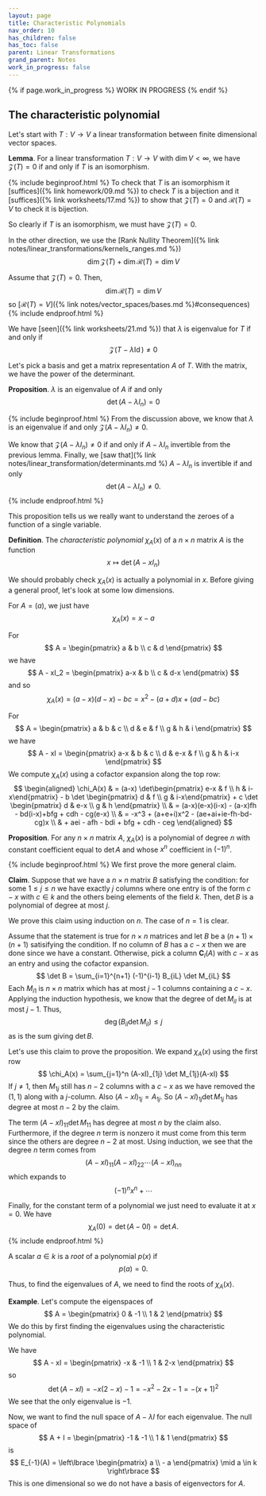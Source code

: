 ```yaml
---
layout: page
title: Characteristic Polynomials
nav_order: 10
has_children: false
has_toc: false
parent: Linear Transformations
grand_parent: Notes
work_in_progress: false 
---
```


{% if page.work_in_progress %}
    WORK IN PROGRESS
{% endif %}

## The characteristic polynomial 

Let's start with $T: V \to V$ a linear transformation 
between finite dimensional vector spaces. 

**Lemma**. For a linear transformation $T : V \to V$ 
with $\dim V < \infty$, we have $\mathcal Z(T) = 0$
if and only if $T$ is an isomorphism. 

{% include beginproof.html %}
To check that $T$ is an isomorphism it 
[suffices]({% link homework/09.md %}) to check $T$ 
is a bijection and it [suffices]({% link worksheets/17.md %})
to show that $\mathcal Z(T) = 0$ and $\mathcal R(T) = V$ to 
check it is bijection. 

So clearly if $T$ is an isomorphism, we must have $\mathcal Z(T) = 0$. 

In the other direction, we use the 
[Rank Nullity Theorem]({% link notes/linear_transformations/kernels_ranges.md %})
$$
    \dim \mathcal Z(T) + \dim \mathcal R(T) = \dim V
$$

Assume that $\mathcal Z(T) = 0$. Then, 
$$
    \dim \mathcal R(T) = \dim V
$$
so [$\mathcal R(T) = V$]({% link notes/vector_spaces/bases.md %}#consequences)
{% include endproof.html %}

We have [seen]({% link worksheets/21.md %}) that 
$\lambda$ is eigenvalue for $T$ if and only if 
$$
    \mathcal Z(T - \lambda \operatorname{Id}) \neq 0
$$

Let's pick a basis and get a matrix representation $A$ of 
$T$. With the matrix, we have the power of the determinant. 

**Proposition**. $\lambda$ is an eigenvalue of $A$ if and only 
$$
    \det (A - \lambda I_n) = 0 
$$

{% include beginproof.html %}
From the discussion above, we know that $\lambda$ is an eigenvalue if 
and only $\mathcal Z(A-\lambda I_n) \neq 0$. 

We know that $\mathcal Z(A -\lambda I_n) \neq 0$ if and only if 
$A - \lambda I_n$ invertible from the previous lemma. Finally, 
we [saw that](% link notes/linear_transformation/determinants.md %) 
$A - \lambda I_n$ is invertible if and only 
$$
    \det(A - \lambda I_n) \neq 0. 
$$
{% include endproof.html %}

This proposition tells us we really want to understand the zeroes 
of a function of a single variable. 

**Definition**. The _characteristic polynomial_ $\chi_A(x)$ of a 
$n \times n$ matrix $A$ is the function 
$$
    x \mapsto \det(A - xI_n)
$$

We should probably check $\chi_A(x)$ is actually a polynomial in 
$x$. Before giving a general proof, let's look at some low dimensions. 

For $A = (a)$, we just have 
$$
    \chi_A(x) = x-a
$$

For 
$$
    A = \begin{pmatrix} 
    a & b \\
    c & d 
    \end{pmatrix}
$$
we have 
$$
    A - xI_2 = 
    \begin{pmatrix} 
    a-x & b \\
    c & d-x 
    \end{pmatrix}
$$
and so 
$$
    \chi_A(x) = (a-x)(d-x) - bc = x^2 - (a+d)x + (ad-bc)
$$

For 
$$
    A = 
    \begin{pmatrix} 
        a & b & c \\
        d & e & f \\
        g & h & i 
    \end{pmatrix}
$$
we have 
$$
    A - xI = 
    \begin{pmatrix} 
        a-x & b & c \\
        d & e-x & f \\
        g & h & i-x 
    \end{pmatrix}
$$
We compute $\chi_A(x)$ using a cofactor expansion along the top row: 
$$
    \begin{aligned}
    \chi_A(x) & = (a-x) \det\begin{pmatrix} e-x & f \\ h & i-x\end{pmatrix} - 
    b \det \begin{pmatrix} d & f \\ g & i-x\end{pmatrix} + 
    c \det \begin{pmatrix} d & e-x \\ g & h \end{pmatrix} \\
    & = (a-x)(e-x)(i-x) - (a-x)fh - bd(i-x)+bfg + cdh - cg(e-x) \\
    & = -x^3 + (a+e+i)x^2 - (ae+ai+ie-fh-bd-cg)x \\ 
    & + aei - afh - bdi + bfg + cdh - ceg
    \end{aligned}
$$

**Proposition**. For any $n \times n$ matrix $A$, $\chi_A(x)$ is a 
polynomial of degree $n$ with constant coefficient equal to $\det A$ 
and whose $x^n$ coefficient in $(-1)^n$.  

{% include beginproof.html %}
We first prove the more general claim. 

**Claim**. Suppose that we have a $n \times n$ matrix $B$ 
satisfying the condition: for some $1 \leq j \leq n$ we 
have exactly $j$ columns where one 
entry is of the form $c-x$ with $c \in k$ and the others being 
elements of the field $k$. Then, $\det B$ is a polynomial of 
degree at most $j$. 

We prove this claim using induction on $n$. The case of $n=1$ is clear. 

Assume that the statement is true for $n \times n$ matrices and let 
$B$ be a $(n+1) \times (n+1)$ satisifying the condition. 
If no column of $B$ has a $c-x$ then we are done since we have a constant. 
Otherwise, pick a column $\mathbf{C}_l(A)$ with $c-x$ as an entry 
and using the cofactor expansion. 
$$	
	\det B = \sum_{i=1}^{n+1} (-1)^{i-1} B_{iL} \det M_{iL}
$$
Each $M_{i1}$ is $n \times n$ matrix which has at most $j-1$ columns 
containing a $c-x$. Applying the induction hypothesis, we know 
that the degree of $\det M_{il}$ is at most $j-1$. Thus, 
$$
	\operatorname{deg} (B_{il} \det M_{il}) \leq j  
$$ 
as is the sum giving $\det B$. 

Let's use this claim to prove the proposition. We expand $\chi_A(x)$ 
using the first row
$$
	\chi_A(x) = \sum_{j=1}^n (A-xI)_{1j} \det M_{1j}(A-xI)
$$
If $j \neq 1$, then $M_{1j}$ still has $n-2$ columns with a $c-x$ 
as we have removed the $(1,1)$ along with a $j$-column. Also 
$(A-xI)_{1j} = A_{1j}$. So $(A-xI)_{1j} \det M_{1j}$ has 
degree at most $n-2$ by the claim. 

The term $(A-xI)_{11} \det M_{11}$ has degree at most $n$ by 
the claim also. Furthermore, if the degree $n$ term is nonzero 
it must come from this term since the others are degree $n-2$ 
at most. Using induction, we see that the degree $n$ term comes 
from 
$$
	(A-xI)_{11}(A-xI)_{22} \cdots (A-xI)_{nn}
$$
which expands to 
$$
	(-1)^nx^n + \cdots 
$$

Finally, for the constant term of a polynomial we just need 
to evaluate it at $x=0$. We have 
$$
	\chi_A(0) = \det (A-0I) = \det A. 
$$
{% include endproof.html %}

A scalar $a \in k$ is a _root_ of a polynomial $p(x)$ if 
$$
    p(a) = 0. 
$$

Thus, to find the eigenvalues of $A$, we need to find the roots of $\chi_A(x)$. 

**Example**. Let's compute the eigenspaces of 
$$
    A = 
    \begin{pmatrix}
        0 & -1 \\
        1 & 2 
    \end{pmatrix}
$$
We do this by first finding the eigenvalues using 
the characteristic polynomial. 

We have 
$$
    A - xI = 
    \begin{pmatrix}
        -x & -1 \\
        1 & 2-x
    \end{pmatrix}
$$
so 
$$
    \det(A -xI) = -x(2-x)-1 = -x^2 - 2x -1 = -(x+1)^2
$$
We see that the only eigenvalue is $-1$. 

Now, we want to find the null space of $A - \lambda I$ 
for each eigenvalue. The null space of 
$$
    A + I = 
    \begin{pmatrix}
        -1 & -1 \\
        1 & 1
    \end{pmatrix}
$$
is 
$$
    E_{-1}(A) = \left\lbrace \begin{pmatrix} a \\ - a \end{pmatrix} \mid a \in k \right\rbrace
$$
This is one dimensional so we do not have a basis of eigenvectors 
for $A$. 

